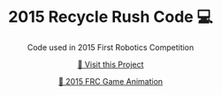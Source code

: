<h1 align="center" style="font-weight: bold;">2015 Recycle Rush Code 💻</h1>

<p align="center">Code used in 2015 First Robotics Competition</p>


<p align="center">
<a href="https://github.com/Camo-Bots-4285/2015-Recycle-Rush">📱 Visit this Project</a>
</p>

<p align="center">
<a href="https://www.youtube.com/watch?v=W6UYFKNGHJ8">📍 2015 FRC Game Animation</a>
</p>
